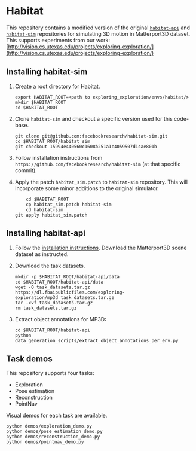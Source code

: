 # Habitat
This repository contains a modified version of the original [`habitat-api`](https://github.com/facebookresearch/habitat-api) and [`habitat-sim`](https://github.com/facebookresearch/habitat-sim) repositories for simulating 3D motion in Matterport3D dataset. This supports experiments from our work: [http://vision.cs.utexas.edu/projects/exploring-exploration/](http://vision.cs.utexas.edu/projects/exploring-exploration/) 

## Installing habitat-sim
1. Create a root directory for Habitat.

	```
	export HABITAT_ROOT=<path to exploring_exploration/envs/habitat/>
	mkdir $HABITAT_ROOT
	cd $HABITAT_ROOT
	```
1. Clone `habitat-sim` and checkout a specific version used for this code-base.

	```
	git clone git@github.com:facebookresearch/habitat-sim.git
	cd $HABITAT_ROOT/habitat_sim
	git checkout 15994e440560c1608b251a1c4059507d1cae801b
	```

1. Follow installation instructions from `https://github.com/facebookresearch/habitat-sim` (at that specific commit).

1. Apply the patch `habitat_sim.patch` to `habitat-sim` repository. This will incorporate some minor additions to the original simulator.

	```
        cd $HABITAT_ROOT
        cp habitat_sim.patch habitat-sim
        cd habitat-sim
	git apply habitat_sim.patch
	```

## Installing habitat-api
1. Follow the [installation instructions](https://github.com/facebookresearch/habitat-api). Download the Matterport3D scene dataset as instructed.
2. Download the task datasets.
	
	```
	mkdir -p $HABITAT_ROOT/habitat-api/data
	cd $HABITAT_ROOT/habitat-api/data
	wget -O task_datasets.tar.gz https://dl.fbaipublicfiles.com/exploring-exploration/mp3d_task_datasets.tar.gz
	tar -xvf task_datasets.tar.gz
	rm task_datasets.tar.gz
	```
3. Extract object annotations for MP3D:

	```
	cd $HABITAT_ROOT/habitat-api
	python data_generation_scripts/extract_object_annotations_per_env.py
	``` 

## Task demos
This repository supports four tasks:

- Exploration
- Pose estimation
- Reconstruction
- PointNav

Visual demos for each task are available.

```
python demos/exploration_demo.py
python demos/pose_estimation_demo.py
python demos/reconstruction_demo.py
python demos/pointnav_demo.py
```

